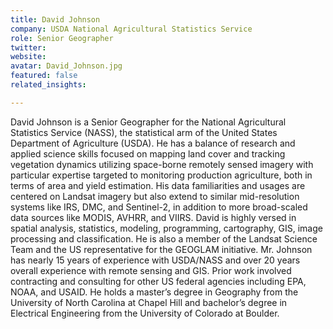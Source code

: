 ```yaml
---
title: David Johnson
company: USDA National Agricultural Statistics Service
role: Senior Geographer
twitter:
website:
avatar: David_Johnson.jpg
featured: false
related_insights:

---
```

David Johnson is a Senior Geographer for the National Agricultural Statistics Service (NASS), the statistical arm of the United States Department of Agriculture (USDA). He has a balance of research and applied science skills focused on mapping land cover and tracking vegetation dynamics utilizing space-borne remotely sensed imagery with particular expertise targeted to monitoring production agriculture, both in terms of area and yield estimation. His data familiarities and usages are centered on Landsat imagery but also extend to similar mid-resolution systems like IRS, DMC, and Sentinel-2, in addition to more broad-scaled data sources like MODIS, AVHRR, and VIIRS. David is highly versed in spatial analysis, statistics, modeling, programming, cartography, GIS, image processing and classification. He is also a member of the Landsat Science Team and the US representative for the GEOGLAM initiative. Mr. Johnson has nearly 15 years of experience with USDA/NASS and over 20 years overall experience with remote sensing and GIS. Prior work involved contracting and consulting for other US federal agencies including EPA, NOAA, and USAID. He holds a master’s degree in Geography from the University of North Carolina at Chapel Hill and bachelor’s degree in Electrical Engineering from the University of Colorado at Boulder.
